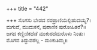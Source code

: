 +++
title = "442"

+++
ಸೊಗಸು ಬೇಡದ ನರಪ್ರಾಣಿಯೆಲ್ಲಿಹುದಯ್ಯ?।  
ಮಗುವೆ, ಮುದುಕನೆ, ಪುರಾಣಿಕ ಪುರೋಹಿತರೆ?॥  
ಜಗದ ಕಣ್ಣಿಣಿಕದೆಡೆ ಮುಕುರದೆದುರೊಳು ನಿಂತು।  
ಮೊಗವ ತಿದ್ದುವರೆಲ್ಲ - ಮಂಕುತಿಮ್ಮ॥  
